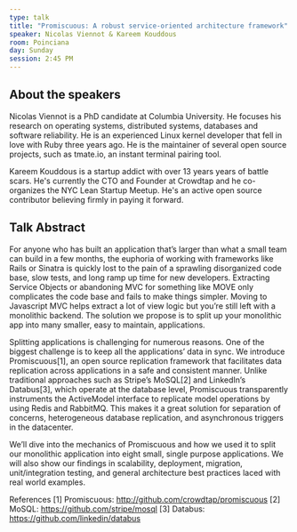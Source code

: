 ```yaml
---
type: talk
title: "Promiscuous: A robust service-oriented architecture framework"
speaker: Nicolas Viennot & Kareem Kouddous
room: Poinciana
day: Sunday
session: 2:45 PM
---
```


## About the speakers

Nicolas Viennot is a PhD candidate at Columbia University. He focuses his research on operating systems, distributed systems, databases and software reliability. He is an experienced Linux kernel developer that fell in love with Ruby three years ago. He is the maintainer of several open source projects, such as tmate.io, an instant terminal pairing tool.

Kareem Kouddous is a startup addict with over 13 years years of battle scars. He's currently the CTO and Founder at Crowdtap and he co-organizes the NYC Lean Startup Meetup. He's an active open source contributor believing firmly in paying it forward.

## Talk Abstract

For anyone who has built an application that’s larger than what a small team can build in a few months, the euphoria of working with frameworks like Rails or Sinatra is quickly lost to the pain of a sprawling disorganized code base, slow tests, and long ramp up time for new developers. Extracting Service Objects or abandoning MVC for something like MOVE only complicates the code base and fails to make things simpler. Moving to Javascript MVC helps extract a lot of view logic but you’re still left with a monolithic backend. The solution we propose is to split up your monolithic app into many smaller, easy to maintain, applications.

Splitting applications is challenging for numerous reasons. One of the biggest challenge is to keep all the applications’ data in sync. We introduce Promiscuous[1], an open source replication framework that facilitates data replication across applications in a safe and consistent manner. Unlike traditional approaches such as Stripe’s MoSQL[2] and LinkedIn’s Databus[3], which operate at the database level, Promiscuous transparently instruments the ActiveModel interface to replicate model operations by using Redis and RabbitMQ. This makes it a great solution for separation of concerns, heterogeneous database replication, and asynchronous triggers in the datacenter.

We’ll dive into the mechanics of Promiscuous and how we used it to split our monolithic application into eight small, single purpose applications. We will also show our findings in scalability, deployment, migration, unit/integration testing, and general architecture best practices laced with real world examples.

References 
[1] Promiscuous: http://github.com/crowdtap/promiscuous 
[2] MoSQL: https://github.com/stripe/mosql 
[3] Databus: https://github.com/linkedin/databus